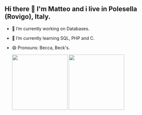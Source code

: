 ## Hi there 👋 I'm Matteo and i live in Polesella (Rovigo), Italy.

- 🔭 I’m currently working on Databases.
- 🌱 I’m currently learning SQL, PHP and C.
- 😄 Pronouns: Becca, Beck's.

  <img height=180 src="https://github-readme-stats.vercel.app/api?username=MatteoBeccari05&theme=merko"> <img height=180 src="https://github-readme-stats.vercel.app/api/top-langs?username=MatteoBeccari05&layout=compact&langs_count=8&card_width=320&theme=merko"> 

